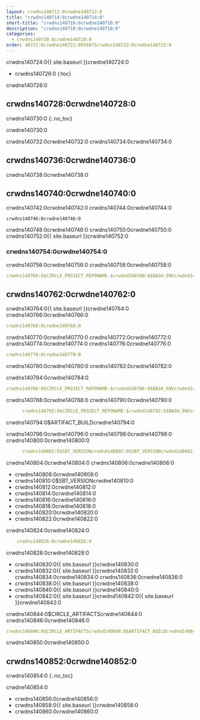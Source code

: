 ```yaml
---
layout: crwdns140712:0crwdne140712:0
title: "crwdns140714:0crwdne140714:0"
short-title: "crwdns140716:0crwdne140716:0"
description: "crwdns140718:0crwdne140718:0"
categories:
  - crwdns140720:0crwdne140720:0
order: 40722:0crwdne140722:0956875crwdns140722:0crwdne140722:0
---
```

crwdns140724:0{{ site.baseurl }}crwdne140724:0

- crwdns140726:0
{:toc}

crwdne140726:0

## crwdns140728:0crwdne140728:0

crwdns140730:0
{:.no_toc}

crwdne140730:0

crwdns140732:0crwdne140732:0 crwdns140734:0crwdne140734:0

## crwdns140736:0crwdne140736:0

crwdns140738:0crwdne140738:0

## crwdns140740:0crwdne140740:0

crwdns140742:0crwdne140742:0 crwdns140744:0crwdne140744:0

    crwdns140746:0crwdne140746:0
    

crwdns140748:0crwdne140748:0 crwdns140750:0crwdne140750:0 crwdns140752:0{{ site.baseurl }}crwdne140752:0

### crwdns140754:0crwdne140754:0

crwdns140756:0crwdne140756:0 crwdns140758:0crwdne140758:0

```yaml
crwdns140760:0$CIRCLE_PROJECT_REPONAME-$crwdnd140760:0$BASH_ENVcrwdnd140760:0$SBT_VERSIONcrwdnd140760:0$SBT_VERSIONcrwdnd140760:0$SBT_VERSIONcrwdnd140760:0$SBT_VERSIONcrwdnd140760:0$CIRCLE_ARTIFACTScrwdnd140760:0$ARTIFACT_BUILDcrwdnd140760:0$CIRCLE_ARTIFACTScrwdnd140760:0$ARTIFACT_BUILDcrwdnd140760:0$CIRCLE_SHA1crwdne140760:0
```

## crwdns140762:0crwdne140762:0

crwdns140764:0{{ site.baseurl }}crwdne140764:0 crwdns140766:0crwdne140766:0

```yaml
crwdns140768:0crwdne140768:0
```

crwdns140770:0crwdne140770:0 crwdns140772:0crwdne140772:0 crwdns140774:0crwdne140774:0 crwdns140776:0crwdne140776:0

```yaml
crwdns140778:0crwdne140778:0
```

crwdns140780:0crwdne140780:0 crwdns140782:0crwdne140782:0

crwdns140784:0crwdne140784:0

```yaml
crwdns140786:0$CIRCLE_PROJECT_REPONAME-$crwdnd140786:0$BASH_ENVcrwdnd140786:0$SBT_VERSIONcrwdnd140786:0$SBT_VERSIONcrwdnd140786:0$SBT_VERSIONcrwdnd140786:0$SBT_VERSIONcrwdne140786:0
```

crwdns140788:0crwdne140788:0 crwdns140790:0crwdne140790:0

```yaml
      crwdns140792:0$CIRCLE_PROJECT_REPONAME-$crwdnd140792:0$BASH_ENVcrwdne140792:0
```

crwdns140794:0$ARTIFACT_BUILDcrwdne140794:0

crwdns140796:0crwdne140796:0 crwdns140798:0crwdne140798:0 crwdns140800:0crwdne140800:0

```yaml
      crwdns140802:0$SBT_VERSIONcrwdnd140802:0$SBT_VERSIONcrwdnd140802:0$SBT_VERSIONcrwdnd140802:0$SBT_VERSIONcrwdne140802:0
```

crwdns140804:0crwdne140804:0 crwdns140806:0crwdne140806:0

- crwdns140808:0crwdne140808:0
- crwdns140810:0$SBT_VERSIONcrwdne140810:0
- crwdns140812:0crwdne140812:0
- crwdns140814:0crwdne140814:0
- crwdns140816:0crwdne140816:0
- crwdns140818:0crwdne140818:0
- crwdns140820:0crwdne140820:0
- crwdns140822:0crwdne140822:0

crwdns140824:0crwdne140824:0

```yaml
    crwdns140826:0crwdne140826:0
```

crwdns140828:0crwdne140828:0

- crwdns140830:0{{ site.baseurl }}crwdne140830:0 
- crwdns140832:0{{ site.baseurl }}crwdne140832:0 crwdns140834:0crwdne140834:0 crwdns140836:0crwdne140836:0
- crwdns140838:0{{ site.baseurl }}crwdne140838:0
- crwdns140840:0{{ site.baseurl }}crwdne140840:0
- crwdns140842:0{{ site.baseurl }}crwdnd140842:0{{ site.baseurl }}crwdne140842:0

crwdns140844:0$CIRCLE_ARTIFACTScrwdne140844:0 crwdns140846:0crwdne140846:0

```yaml
crwdns140848:0$CIRCLE_ARTIFACTScrwdnd140848:0$ARTIFACT_BUILDcrwdnd140848:0$CIRCLE_ARTIFACTScrwdnd140848:0$ARTIFACT_BUILDcrwdnd140848:0$CIRCLE_SHA1crwdne140848:0
```

crwdns140850:0crwdne140850:0

## crwdns140852:0crwdne140852:0

crwdns140854:0 
{:.no_toc}

crwdne140854:0

- crwdns140856:0crwdne140856:0
- crwdns140858:0{{ site.baseurl }}crwdne140858:0
- crwdns140860:0crwdne140860:0
